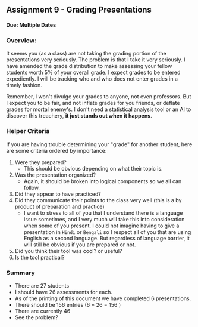 ## Assignment 9 - Grading Presentations

#### Due: Multiple Dates

### Overview:

It seems you (as a class) are not taking the grading portion of the presentations very seriously. The problem is that I take it very seriously. I have amended the grade distribution to make assessing your fellow students worth 5% of your overall grade. I expect grades to be entered expediently. I will be tracking who and who does not enter grades in a timely fashion.

Remember, I won't divulge your grades to anyone, not even professors. But I expect you to be fair, and not inflate grades for you friends, or deflate grades for mortal enemy's. I don't need a statistical analysis tool or an AI to discover this treachery, **it just stands out when it happens**.

### Helper Criteria

If you are having trouble determining your "grade" for another student, here are some criteria ordered by importance:

1. Were they prepared?
   - This should be obvious depending on what their topic is.
2. Was the presentation organized?
   - Again, it should be broken into logical components so we all can follow.
3. Did they appear to have practiced?
4. Did they communicate their points to the class very well (this is a by product of preparation and practice)
   - I want to stress to all of you that I understand there is a language issue sometimes, and I very much will take this into consideration when some of you present. I could not imagine having to give a presentation in `Hindi` or `Bengali` so I respect all of you that are using English as a second language. But regardless of language barrier, it will still be obvious if you are prepared or not.
5. Did you think their tool was cool? or useful?
6. Is the tool practical?

### Summary

- There are 27 students
- I should have 26 assessments for each.
- As of the printing of this document we have completed 6 presentations.
- There should be 156 entries (6 \* 26 = 156 )
- There are currently 46
- See the problem?
